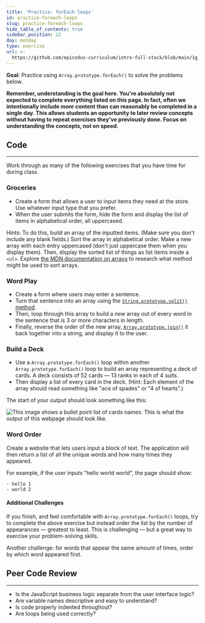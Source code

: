 ```yaml
---
title: 'Practice: forEach loops'
id: practice-foreach-loops
slug: practice-foreach-loops
hide_table_of_contents: true
sidebar_position: 22
day: monday
type: exercise
url: >-
  https://github.com/epicodus-curriculum/intro-full-stack/blob/main/1g_classwork_practice_foreach.md
---
```


**Goal**:  Practice using `Array.prototype.forEach()` to solve the problems below.

**Remember, understanding is the goal here. You're absolutely not expected to complete everything listed on this page. In fact, often we intentionally include _more_ content than can reasonably be completed in a single day. This allows students an opportunity to later review concepts without having to repeat exercises they've previously done. Focus on understanding the concepts, not on speed.**

## Code
---

Work through as many of the following exercises that you have time for during class.

### Groceries

* Create a form that allows a user to input items they need at the store. Use whatever input type that you prefer.
* When the user submits the form, hide the form and display the list of items in alphabetical order, all uppercased.

Hints: To do this, build an array of the inputted items. (Make sure you don't include any blank fields.) Sort the array in alphabetical order. Make a new array with each entry uppercased (don't just uppercase them when you display them). Then, display the sorted list of things as list items inside a `<ul>`. Explore [the MDN documentation on arrays](https://developer.mozilla.org/en-US/docs/Web/JavaScript/Reference/Global_Objects/Array) to research what method might be used to sort arrays.

### Word Play

* Create a form where users may enter a sentence.
* Turn that sentence into an array using the [`String.prototype.split()` method](https://developer.mozilla.org/en-US/docs/Web/JavaScript/Reference/Global_Objects/String/split).
* Then, loop through this array to build a _new_ array out of every word in the sentence that is 3 or more characters in length.
* Finally, reverse the order of the new array, [`Array.prototype.join()`](https://developer.mozilla.org/en-US/docs/Web/JavaScript/Reference/Global_Objects/Array/join) it back together into a string, and display it to the user.

### Build a Deck

* Use a `Array.prototype.forEach()` loop within another `Array.prototype.forEach()` loop to build an array representing a deck of cards. A deck consists of 52 cards — 13 ranks in each of 4 suits.
* Then display a list of every card in the deck. (Hint: Each element of the array should read something like "ace of spades" or "4 of hearts".)

The start of your output should look something like this:

![This image shows a bullet point list of cards names. This is what the output of this webpage should look like.](https://learnhowtoprogram.s3.us-west-2.amazonaws.com/INTRO/week3-branching-looping-arrays/deck.png)

### Word Order

Create a website that lets users input a block of text. The application will then return a list of all the unique words and how many times they appeared.

For example, if the user inputs "hello world world", the page should show:

```
- hello 1
- world 2
```

#### Additional Challenges

If you finish, and feel comfortable with `Array.prototype.forEach()` loops, try to complete the above exercise but instead order the list by the number of appearances — greatest to least. This is challenging — but a great way to exercise your problem-solving skills.

Another challenge: for words that appear the same amount of times, order by which word appeared first.

## Peer Code Review
---

* Is the JavaScript business logic separate from the user interface logic?
* Are variable names descriptive and easy to understand?
* Is code properly indented throughout?
* Are loops being used correctly?
